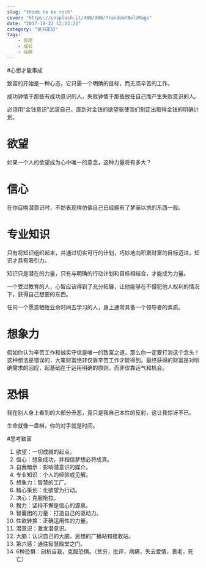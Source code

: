```yaml
---
slug: "think to be rich"
cover: "https://unsplash.it/400/300/?random?BoldMage"
date: "2017-10-22 12:23:22"
category: "读书笔记"
tags:
    - 管理
    - 成长
    - 经典
---
```

#心想才能事成

致富的开始是一种心态，它只需一个明确的目标，而无须辛苦的工作。

成功钟情于那些有成功意识的人，失败钟情于那些放任自己而产生失败意识的人。

必须用“金钱意识”武装自己，直到对金钱的欲望驱使我们制定出取得金钱的明确计划。

# 欲望

如果一个人的欲望成为心中唯一的意念，这种力量将有多大？

# 信心

在你召唤潜意识时，不妨表现得仿佛自己已经拥有了梦寐以求的东西一般。

# 专业知识

只有将知识组织起来，并通过切实可行的计划，巧妙地向积累财富的目标迈进，知识才具有吸引力。

知识只是潜在的力量，只有与明确的行动计划和目标相结合，才能成为力量。

一个受过教育的人，心智应该得到了充分拓展，让他能够在不侵犯他人权利的情况下，获得自己想要的东西。

任何一个愿意牺牲业余时间去学习的人，身上通常具备一个领导者的素质。

# 想象力

假如你认为辛苦工作和诚实守信是唯一的致富之道，那么你一定要打消这个念头！这种想法是错误的，大笔财富绝非仅靠辛苦工作才能得到。最终获得的财富是对明确需求的回应，起基础在于运用明确的原则，而非仅靠运气和机会。

# 恐惧

我在别人身上看到的大部分丑恶，竟只是我自己本性的反射，这让我惊讶不已。

生命就像一盘棋，你的对手就是时间。

#思考致富

1. 欲望：一切成就的起点。
2. 信心：想象成功，并相信梦想必将成真。
3. 自我暗示：影响潜意识的媒介。
4. 专业知识：个人的经验或见解。
5. 想象力：智慧的工厂。
6. 精心策划：化欲望为行动。
7. 决心：克服拖拉。
8. 毅力：坚持不懈是信心的源泉。
9. 智囊团的力量：打造自己的驱动力。
10. 性欲转换：正确运用性的力量。
11. 潜意识：激发潜意识。
12. 大脑：认识自己的大脑，思想的广播站和接收站。
13. 第六感：通往智慧殿堂之门。
14. 6种恐惧：剖析自我，克服恐惧。（贫穷，批评，病痛，失去爱情，衰老，死亡）

